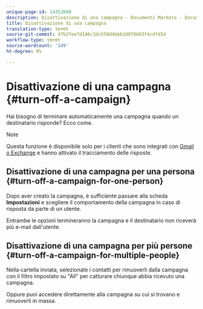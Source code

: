 ```yaml
---
unique-page-id: 14352609
description: Disattivazione di una campagna - Documenti Marketo - Documentazione prodotto
title: Disattivazione di una campagna
translation-type: tm+mt
source-git-commit: 47b2fee7d146c3dc558d4bbb10070683f4cdfd3d
workflow-type: tm+mt
source-wordcount: '149'
ht-degree: 0%

---
```



# Disattivazione di una campagna {#turn-off-a-campaign}

Hai bisogno di terminare automaticamente una campagna quando un destinatario risponde? Ecco come.

>[!NOTE]
>
>Questa funzione è disponibile solo per i clienti che sono integrati con [Gmail o Exchange](https://toutapp.com/next#settings/email-tracking) e hanno attivato il tracciamento delle risposte.

## Disattivazione di una campagna per una persona {#turn-off-a-campaign-for-one-person}

Dopo aver creato la campagna, è sufficiente passare alla scheda **Impostazioni** e scegliere il comportamento della campagna in caso di risposta da parte di un utente.

Entrambe le opzioni termineranno la campagna e il destinatario non riceverà più e-mail dall&#39;utente.

## Disattivazione di una campagna per più persone {#turn-off-a-campaign-for-multiple-people}

Nella cartella inviata, selezionate i contatti per rimuoverli dalla campagna con il filtro impostato su &quot;All&quot; per catturare chiunque abbia ricevuto una campagna.

Oppure puoi accedere direttamente alla campagna su cui si trovano e rimuoverli in massa.
